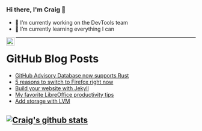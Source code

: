 ### Hi there, I'm Craig 👋

<!--
**CraigTeelFugro/CraigTeelFugro** is a ✨ _special_ ✨ repository because its `README.md` (this file) appears on your GitHub profile.

Here are some ideas to get you started:
-->

- 🔭 I’m currently working on the DevTools team
- 🌱 I’m currently learning everything I can

[<img align="left" alt="Craig Teel | LinkedIn" width="22px" src="https://cdn.jsdelivr.net/npm/simple-icons@v3/icons/linkedin.svg" />][linkedin]

---

# GitHub Blog Posts

<!-- BLOG-POST-LIST:START -->
- [GitHub Advisory Database now supports Rust](https://github.blog/2021-09-23-github-advisory-database-now-supports-rust/)
- [5 reasons to switch to Firefox right now](https://opensource.com/article/21/9/switch-to-firefox)
- [Build your website with Jekyll](https://opensource.com/article/21/9/build-website-jekyll)
- [My favorite LibreOffice productivity tips](https://opensource.com/article/21/9/libreoffice-tips)
- [Add storage with LVM](https://opensource.com/article/21/9/add-storage-lvm)
<!-- BLOG-POST-LIST:END -->

## [![Craig's github stats](https://github-readme-stats.vercel.app/api?username=craigteelfugro)](https://github.com/anuraghazra/github-readme-stats)


[linkedin]: https://linkedin.com/in/craig-teel-b8786771
